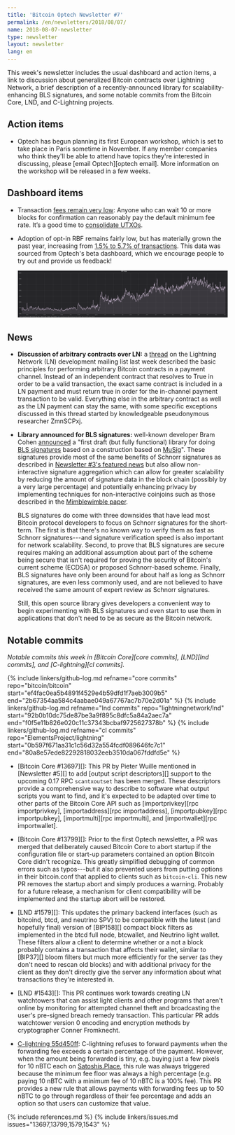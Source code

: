 ```yaml
---
title: 'Bitcoin Optech Newsletter #7'
permalink: /en/newsletters/2018/08/07/
name: 2018-08-07-newsletter
type: newsletter
layout: newsletter
lang: en
---
```

This week's newsletter includes the usual dashboard and action items, a
link to discussion about generalized Bitcoin contracts over Lightning
Network, a brief description of a recently-announced library for
scalability-enhancing BLS signatures, and some notable commits from the
Bitcoin Core, LND, and C-Lightning projects.

## Action items

- Optech has begun planning its first European workshop, which is set to
  take place in Paris sometime in November. If any member companies who
  think they'll be able to attend have topics they're interested in
  discussing, please [email Optech][optech email]. More information on
  the workshop will be released in a few weeks.

## Dashboard items

- Transaction [fees remain very low][fee metrics]: Anyone who can wait 10 or
  more blocks for confirmation can reasonably pay the default minimum fee rate.
  It’s a good time to [consolidate UTXOs][consolidate info].

- Adoption of opt-in RBF remains fairly low, but has materially grown the past
  year, increasing from [1.5% to 5.7% of transactions][rbf data]. This data was
  sourced from Optech's beta dashboard, which we encourage people to try out and
  provide us feedback!

    ![{{img1_label}}](/img/posts/rbf.png)

## News

- **Discussion of arbitrary contracts over LN:** a [thread][contract
  thread] on the Lightning Network (LN) development mailing list last
  week described the basic principles for performing arbitrary Bitcoin
  contracts in a payment channel.  Instead of an independent contract
  that resolves to True in order to be a valid transaction, the exact
  same contract is included in a LN payment and must return true in
  order for the in-channel payment transaction to be valid.  Everything
  else in the arbitrary contract as well as the LN payment can stay the
  same, with some specific exceptions discussed in this thread started
  by knowledgeable pseudonymous researcher ZmnSCPxj.

- **Library announced for BLS signatures:** well-known developer Bram
  Cohen [announced][bls announce] a "first draft (but fully functional)
  library for doing [BLS signatures][] based on a construction based on
  [MuSig][]".  These signatures provide most of the same benefits of
  Schnorr signatures as described in [Newsletter #3's featured news][#3
  schnorr] but also allow non-interactive signature aggregation which
  can allow for greater scalability by reducing the amount of signature
  data in the block chain (possibly by a very large percentage) and
  potentially enhancing privacy by implementing techniques for
  non-interactive coinjoins such as those described in the [Mimblewimble
  paper][].

    BLS signatures do come with three downsides that have lead most
    Bitcoin protocol developers to focus on Schnorr signatures for the
    short-term.  The first is that there's no known way to verify them
    as fast as Schnorr signatures---and signature verification speed is
    also important for network scalability.  Second, to prove that BLS
    signatures are secure requires making an additional assumption about
    part of the scheme being secure that isn't required for proving the
    security of Bitcoin's current scheme (ECDSA) or proposed
    Schnorr-based scheme.  Finally, BLS signatures have only been around
    for about half as long as Schnorr signatures, are even less commonly
    used, and are not believed to have received the same amount of
    expert review as Schnorr signatures.

    Still, this open source library gives developers a convenient way to
    begin experimenting with BLS signatures and even start to use them
    in applications that don't need to be as secure as the Bitcoin
    network.



## Notable commits

*Notable commits this week in [Bitcoin Core][core commits], [LND][lnd
commits], and [C-lightning][cl commits].*

{% include linkers/github-log.md 
  refname="core commits"
  repo="bitcoin/bitcoin"
  start="ef4fac0ea5b4891f4529e4b59dfd1f7aeb3009b5"
  end="2b67354aa584c4aabae049a67767ac7b70e2d01a"
%}
{% include linkers/github-log.md 
  refname="lnd commits"
  repo="lightningnetwork/lnd"
  start="92b0b10dc75de87be3a9f895c8dfc5a84a2aec7a"
  end="f0f5e11b826e020c11c37343bcbaf9725627378b"
%}
{% include linkers/github-log.md 
  refname="cl commits"
  repo="ElementsProject/lightning"
  start="0b597f671aa31c1c56d32a554fcdf089646fc7c1"
  end="80a8e57ede82292818032eeb3510da067fddfd5e"
%}

- [Bitcoin Core #13697][]: This PR by Pieter Wuille mentioned in
  [Newsletter #5][] to add [output script descriptors][] support to the
  upcoming 0.17 RPC `scantxoutset` has been merged.  These descriptors
  provide a comprehensive way to describe to software what output
  scripts you want to find, and it's expected to be adapted over time to
  other parts of the Bitcoin Core API such as [importprivkey][rpc
  importprivkey], [importaddress][rpc importaddress], [importpubkey][rpc
  importpubkey], [importmulti][rpc importmulti], and [importwallet][rpc
  importwallet].

- [Bitcoin Core #13799][]: Prior to the first Optech newsletter, a PR
  was merged that deliberately caused Bitcoin Core to abort startup if
  the configuration file or start-up parameters contained an option
  Bitcoin Core didn't recognize.  This greatly simplified debugging of
  common errors such as typos---but it also prevented users from putting
  options in their bitcoin.conf that applied to clients such as
  `bitcoin-cli`.  This new PR removes the startup abort and simply
  produces a warning.  Probably for a future release, a mechanism for
  client compatibility will be implemented and the startup abort will be
  restored.

- [LND #1579][]: This updates the primary backend interfaces (such as
  bitcoind, btcd, and neutrino SPV) to be compatible with the latest
  (and hopefully final) version of [BIP158][] compact block filters as
  implemented in the btcd full node, btcwallet, and Neutrino light
  wallet.  These filters allow a client to determine whether or a not a
  block probably contains a transaction that affects their wallet,
  similar to [BIP37][] bloom filters but much more efficiently for the
  server (as they don't need to rescan old blocks) and with additional
  privacy for the client as they don't directly give the server any
  information about what transactions they're interested in.

- [LND #1543][]: This PR continues work towards creating LN watchtowers
  that can assist light clients and other programs that aren't online by
  monitoring for attempted channel theft and broadcasting the user's
  pre-signed breach remedy transaction.  This particular PR adds
  watchtower version 0 encoding and encryption methods by cryptographer
  Conner Fromknecht.

- [C-lightning 55d450ff][]: C-lightning refuses to forward payments when
  the forwarding fee exceeds a certain percentage of the payment.
  However, when the amount being forwarded is tiny, e.g. buying just a few
  pixels for 10 nBTC each on [Satoshis.Place][], this rule was always
  triggered because the minimum fee floor was always a high percentage
  (e.g.  paying 10 nBTC with a minimum fee of 10 nBTC is a 100% fee).
  This PR provides a new rule that allows payments with forwarding fees
  up to 50 nBTC to go through regardless of their fee percentage and
  adds an option so that users can customize that value.

{% include references.md %}
{% include linkers/issues.md issues="13697,13799,1579,1543" %}

[bls announce]: https://lists.linuxfoundation.org/pipermail/bitcoin-dev/2018-August/016273.html
[#3 schnorr]: {{news3}}#featured-news-schnorr-signature-proposed-bip
[musig]: https://blockstream.com/2018/01/23/musig-key-aggregation-schnorr-signatures.html
[bls signatures]: https://en.wikipedia.org/wiki/Boneh%E2%80%93Lynn%E2%80%93Shacham
[mimblewimble paper]: https://scalingbitcoin.org/papers/mimblewimble.txt
[c-lightning 55d450ff]: https://github.com/ElementsProject/lightning/commit/55d450ff00ce80b01c5c64c072a47fea42657673
[satoshis.place]: https://satoshis.place/
[contract thread]: https://lists.linuxfoundation.org/pipermail/lightning-dev/2018-August/001383.html
[fee metrics]: https://statoshi.info/dashboard/db/fee-estimates
[consolidate info]: https://en.bitcoin.it/wiki/Techniques_to_reduce_transaction_fees#Consolidation
[rbf data]: https://dashboard.bitcoinops.org/d/ZsCio4Dmz/rbf-signalling?orgId=1&from=now-1y&to=now
